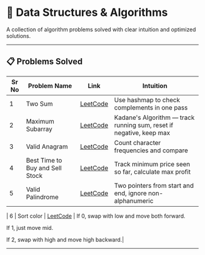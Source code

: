 # 🧩 Data Structures & Algorithms

A collection of algorithm problems solved with clear intuition and optimized solutions.

---

## 📋 Problems Solved

| Sr No | Problem Name | Link | Intuition |
|-------|--------------|------|-----------|
| 1 | Two Sum | [LeetCode](https://leetcode.com/problems/two-sum/) | Use hashmap to check complements in one pass |
| 2 | Maximum Subarray | [LeetCode](https://leetcode.com/problems/maximum-subarray/) | Kadane's Algorithm — track running sum, reset if negative, keep max |
| 3 | Valid Anagram | [LeetCode](https://leetcode.com/problems/valid-anagram/) | Count character frequencies and compare |
| 4 | Best Time to Buy and Sell Stock | [LeetCode](https://leetcode.com/problems/best-time-to-buy-and-sell-stock/) | Track minimum price seen so far, calculate max profit |
| 5 | Valid Palindrome | [LeetCode](https://leetcode.com/problems/valid-palindrome/) | Two pointers from start and end, ignore non-alphanumeric |

| 6 | Sort color | [LeetCode](https://leetcode.com/problems/sort-colors/) | If 0, swap with low and move both forward.

If 1, just move mid.

If 2, swap with high and move high backward.|



---

